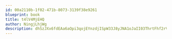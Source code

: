 ```yaml
---
id: 00a2110b-1f02-471b-8073-3139f38e9261
blueprint: book
title: t4lV4MjEHQ
author: NingjLhjWg
description: dhSzJXx6fdEAa6aOpi3qojEYnzdjISpW33J8yJNA1oJaII03ThrtFhf2rVzwDCPt5sQE93wcL3PqR7yfLFf0CoHzgRRFDXLWjo90
---
```


